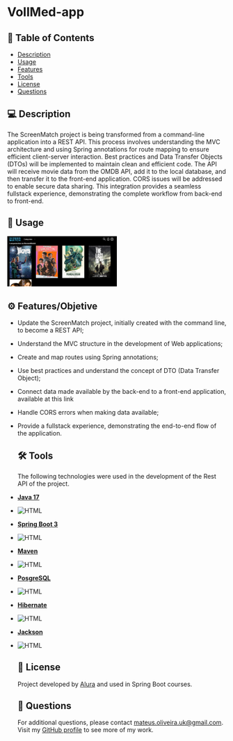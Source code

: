 # VollMed-app

  ## 📄 Table of Contents
  
  - [Description](#description)
  - [Usage](#usage)
  - [Features](#features)
  - [Tools](#tools)
  - [License](#license)
  - [Questions](#questions)

  ## 💻 Description
  
  The ScreenMatch project is being transformed from a command-line application into a REST API. This process involves understanding the MVC architecture and using Spring annotations for route mapping to ensure efficient client-server interaction. Best practices and Data Transfer Objects (DTOs) will be implemented to maintain clean and efficient code. The API will receive movie data from the OMDB API, add it to the local database, and then transfer it to the front-end application. CORS issues will be addressed to enable secure data sharing. This integration provides a seamless fullstack experience, demonstrating the complete workflow from back-end to front-end.
  
  ## 🎨 Usage

  <img src="ScreenMatch.png" alt="Image" width="50%">


  ## ⚙️ Features/Objetive

- Update the ScreenMatch project, initially created with the command line, to become a REST API;
- Understand the MVC structure in the development of Web applications;
- Create and map routes using Spring annotations;
- Use best practices and understand the concept of DTO (Data Transfer Object);
- Connect data made available by the back-end to a front-end application, available at this link
- Handle CORS errors when making data available;
- Provide a fullstack experience, demonstrating the end-to-end flow of the application.

  ## 🛠 Tools

  The following technologies were used in the development of the Rest API of the project.

- **[Java 17](https://www.oracle.com/java)**
- ![HTML](https://img.shields.io/badge/JAVA-orange)  
- **[Spring Boot 3](https://spring.io/projects/spring-boot)**
-  ![HTML](https://img.shields.io/badge/Spring-Boot-green)
- **[Maven](https://maven.apache.org)**
- ![HTML](https://img.shields.io/badge/Maven-blue)
- **[PosgreSQL](https://www.postgresql.org/)**
- ![HTML](https://img.shields.io/badge/PosgreSQL-blue)
- **[Hibernate](https://hibernate.org)**
- ![HTML](https://img.shields.io/badge/Hibernate-green)
- **[Jackson](https://github.com/FasterXML/jackson)**
- ![HTML](https://img.shields.io/badge/Jackson-red)


  ## 📝 License

  Project developed by [Alura](https://www.alura.com.br) and used in Spring Boot courses.

  


  ## 📝 Questions

  For additional questions, please contact mateus.oliveira.uk@gmail.com. Visit my [GitHub profile](https://github.com/Mateuzuk) to see more of my work.
  
  








